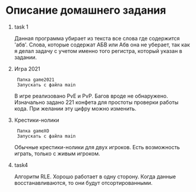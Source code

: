 # Описание домашнего задания

1. task 1

    Данная программа убирает из текста все слова где содержится 'абв'.
    Слова, которые содержат АБВ или Абв она не уберает, так как я делал задачу с учетом именно того регистра, который указан в задании. 

2. Игра 2021 

        Папка game2021
        Запускать с файла main

    В игре реализовано PvE и PvP. Багов вроде не обнаружено. Изначально задано 221 конфета для простоты проверки работы кода. При желании эту цифру можно изменить.

3. Крестики-нолики

        Папка gameXO
        Запускать с файла main

    Обычные крестики-нолики для двух игроков. Есть возможность играть, только с живым игроком. 

4. task4

    Алгоритм RLE. Хорошо работает в одну сторону. Когда данные восстанавливаются, то они будут отсортированными.